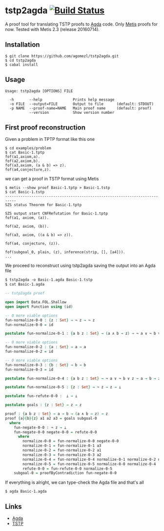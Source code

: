 tstp2agda [![Build Status](https://travis-ci.org/agomezl/tstp2agda.svg)](https://travis-ci.org/agomezl/tstp2agda)
====


A proof tool for translating TSTP proofs to [Agda](https://github.com/agda/agda) code.
Only [Metis](http://www.gilith.com/software/metis/) proofs for now.
Tested with Metis 2.3 (release 20160714).


## Installation

```
$ git clone https://github.com/agomezl/tstp2agda.git
$ cd tstp2agda
$ cabal install
```

## Usage

```
Usage: tstp2agda [OPTIONS] FILE

  -h       --help              Prints help message
  -o FILE  --output=FILE       Output to file      (default: STDOUT)
  -p NAME  --proof-name=NAME   Main proof name     (default: proof)
           --version           Show version number

```

## First proof reconstruction

Given a problem in TPTP format like this one

```
$ cd examples/problem
$ cat Basic-1.tptp
fof(a1,axiom,a).
fof(a2,axiom,b).
fof(a3,axiom, (a & b) => z).
fof(a4,conjecture,z).
```

we can get a proof in TSTP format using Metis


```
$ metis --show proof Basic-1.tptp > Basic-1.tstp
$ cat Basic-1.tstp
---------------------------------------------------------------------------
SZS status Theorem for Basic-1.tptp

SZS output start CNFRefutation for Basic-1.tptp
fof(a1, axiom, (a)).

fof(a2, axiom, (b)).

fof(a3, axiom, ((a & b) => z)).

fof(a4, conjecture, (z)).

fof(subgoal_0, plain, (z), inference(strip, [], [a4])).
...
```

We proceed to reconstruct using tstp2agda saving the output into an
Agda file

```agda
$ tstp2agda -o Basic-1.agda Basic-1.tstp
$ cat Basic-1.agda

-- tstp2agda proof

open import Data.FOL.Shallow
open import Function using (id)

-- 0 more viable options
fun-normalize-0-0 : {z : Set} → ¬ z → ¬ z
fun-normalize-0-0 = id

postulate fun-normalize-0-1 : {a b z : Set} → (a ∧ b → z) → ¬ a ∨ ¬ b ∨ z

-- 0 more viable options
fun-normalize-0-2 : {a : Set} → a → a
fun-normalize-0-2 = id

-- 0 more viable options
fun-normalize-0-3 : {b : Set} → b → b
fun-normalize-0-3 = id

postulate fun-normalize-0-4 : {a b z : Set} → ¬ a ∨ ¬ b ∨ z → a → b → z

postulate fun-normalize-0-5 : {z : Set} → ¬ z → z → ⊥

postulate fun-refute-0-0 :  ⊥ → ⊥

postulate goals : {z : Set} → z → z

proof : {a b z : Set} → a → b → (a ∧ b → z) → z
proof {a}{b}{z} a1 a2 a3 = goals subgoal-0
  where
    fun-negate-0-0 : ¬ z → ⊥
    fun-negate-0-0 negate-0-0 = refute-0-0
      where
        normalize-0-0 = fun-normalize-0-0 negate-0-0
        normalize-0-1 = fun-normalize-0-1 a3
        normalize-0-2 = fun-normalize-0-2 a1
        normalize-0-3 = fun-normalize-0-3 a2
        normalize-0-4 = fun-normalize-0-4 normalize-0-1 normalize-0-2 normalize-0-3
        normalize-0-5 = fun-normalize-0-5 normalize-0-0 normalize-0-4
        refute-0-0 = fun-refute-0-0 normalize-0-5
    subgoal-0 = proofByContradiction fun-negate-0-0

```

If everything is alright, we can type-check the Agda file and that's
all

```
$ agda Basic-1.agda
```

## Links

* [Agda](http://wiki.portal.chalmers.se/agda/pmwiki.php)
* [TSTP](http://www.cs.miami.edu/~tptp/TSTP/)
